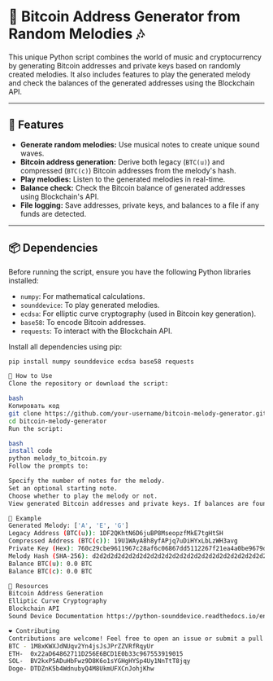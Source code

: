 # 🎵 Bitcoin Address Generator from Random Melodies 🎶

This unique Python script combines the world of music and cryptocurrency by generating Bitcoin addresses and private keys based on randomly created melodies. It also includes features to play the generated melody and check the balances of the generated addresses using the Blockchain API.

---

## 🌟 Features

- **Generate random melodies:** Use musical notes to create unique sound waves.
- **Bitcoin address generation:** Derive both legacy (`BTC(u)`) and compressed (`BTC(c)`) Bitcoin addresses from the melody's hash.
- **Play melodies:** Listen to the generated melodies in real-time.
- **Balance check:** Check the Bitcoin balance of generated addresses using Blockchain's API.
- **File logging:** Save addresses, private keys, and balances to a file if any funds are detected.

---

## 📦 Dependencies

Before running the script, ensure you have the following Python libraries installed:

- `numpy`: For mathematical calculations.
- `sounddevice`: To play generated melodies.
- `ecdsa`: For elliptic curve cryptography (used in Bitcoin key generation).
- `base58`: To encode Bitcoin addresses.
- `requests`: To interact with the Blockchain API.

Install all dependencies using pip:

```bash
pip install numpy sounddevice ecdsa base58 requests

🚀 How to Use
Clone the repository or download the script:

bash
Копировать код
git clone https://github.com/your-username/bitcoin-melody-generator.git
cd bitcoin-melody-generator
Run the script:

bash
install code
python melody_to_bitcoin.py
Follow the prompts to:

Specify the number of notes for the melody.
Set an optional starting note.
Choose whether to play the melody or not.
View generated Bitcoin addresses and private keys. If balances are found, they are saved in the REZZZZZ.txt file.

🎼 Example
Generated Melody: ['A', 'E', 'G']
Legacy Address (BTC(u)): 1DF2QKhtN6D6juBP8MseopzfMkE7tgHtSH
Compressed Address (BTC(c)): 19U1WAyA8h8yfAPjq7uDiHYxLbLzWH3avg
Private Key (Hex): 760c29cbe9611967c28af6c06867dd5112267f21ea4a0be9679dc1a92f27c4ee
Melody Hash (SHA-256): d2d2d2d2d2d2d2d2d2d2d2d2d2d2d2d2d2d2d2d2d2d2d2d2d2d2d2d2d2d2d2d2
Balance BTC(u): 0.0 BTC
Balance BTC(c): 0.0 BTC

🔗 Resources
Bitcoin Address Generation
Elliptic Curve Cryptography
Blockchain API
Sound Device Documentation https://python-sounddevice.readthedocs.io/en/0.5.1/

❤️ Contributing
Contributions are welcome! Feel free to open an issue or submit a pull request to enhance this project.  
BTC - 1M8xKWXJdNUqv2Yn4jsJsJPrZZVRfRqyUr
ETH-  0x22aD64862711D256E6BCD1E0b33c967553919015
SOL-  BV2kxP5ADuHbFwz9D8K6o1sYGHgHYSp4Uy1NnTtT8jqy
Doge- DTDZnK5b4WdnubyQ4M8UkmUFXCnJohjKhw

